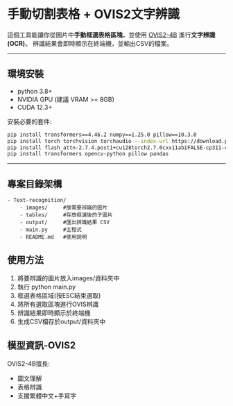 # 手動切割表格 + OVIS2文字辨識

這個工具能讓你從圖片中**手動框選表格區塊**，並使用 [OVIS2-4B](https://huggingface.co/AIDC-AI/Ovis2-4B) 進行**文字辨識(OCR)**。
辨識結果會即時顯示在終端機，並輸出CSV的檔案。

---

## 環境安裝

- python 3.8+
- NVIDIA GPU (建議 VRAM >= 8GB)
- CUDA 12.3+

安裝必要的套件:

```bash
pip install transformers==4.46.2 numpy==1.25.0 pillow==10.3.0
pip install torch torchvision torchaudio --index-url https://download.pytorch.org/whl/cu126 
pip install flash_attn-2.7.4.post1+cu128torch2.7.0cxx11abiFALSE-cp311-cp311-win_amd64.whl
pip install transformers opencv-python pillow pandas
```
---

## 專案目錄架構
```
- Text-recognition/
    - images/     #放需要辨識的圖片
    - tables/     #存放框選後的子圖片
    - output/     #匯出辨識結果 CSV
    - main.py     #主程式
    - README.md   #使用說明
```

## **使用方法**
1. 將要辨識的圖片放入images/資料夾中
2. 執行 python main.py
3. 框選表格區域(按ESC結束選取)
4. 將所有選取區塊進行OVIS辨識
5. 辨識結果即時顯示於終端機
6. 生成CSV檔存於output/資料夾中

## **模型資訊-OVIS2**
OVIS2-4B擅長:
- 圖文理解
- 表格辨識
- 支援繁體中文+手寫字